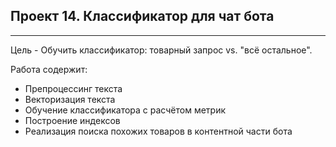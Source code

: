 ## **Проект 14. Классификатор для чат бота**
---
Цель - Обучить классификатор: товарный запрос vs. "всё остальное".

Работа содержит:
- Препроцессинг текста
- Векторизация текста
- Обучение классификатора с расчётом метрик
- Построение индексов
- Реализация поиска похожих товаров в контентной части бота
